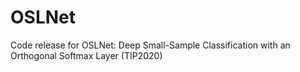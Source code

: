# OSLNet
Code release for  OSLNet: Deep Small-Sample Classification with an Orthogonal Softmax Layer (TIP2020)
